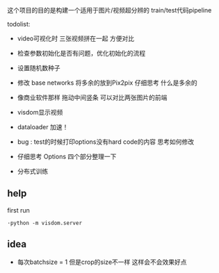 这个项目的目的是构建一个适用于图片/视频超分辨的
train/test代码pipeline


todolist:

* video可视化时 三张视频拼在一起 方便对比

* 检查参数初始化是否有问题，优化初始化的流程

* 设置随机数种子

* 修改 base networks  将多余的放到Pix2pix   仔细思考 什么是多余的

* 像商业软件那样 拖动中间竖条 可以对比两张图片的前端

* visdom显示视频

* dataloader 加速！

* bug : test的时候打印options没有hard code的内容 思考如何修改

* 仔细思考 Options   四个部分整理一下

* 分布式训练

## help

first run 

`·python -m visdom.server`



## idea

* 每次batchsize = 1  但是crop的size不一样 这样会不会效果好点


